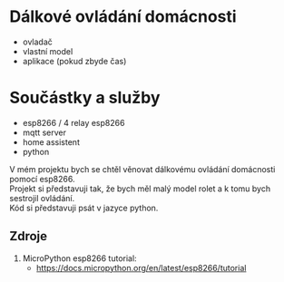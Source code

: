 # Dálkové ovládání domácnosti
- ovladač
- vlastní model
- aplikace (pokud zbyde čas)

# Součástky a služby
- esp8266 / 4 relay esp8266
- mqtt server
- home assistent
- python

V mém projektu bych se chtěl věnovat dálkovému ovládání domácnosti pomocí esp8266.\
Projekt si představuji tak, že bych měl malý model rolet a k tomu bych sestrojil ovládání.\
Kód si představuji psát v jazyce python.


## Zdroje
1. MicroPython esp8266 tutorial:
   - https://docs.micropython.org/en/latest/esp8266/tutorial
